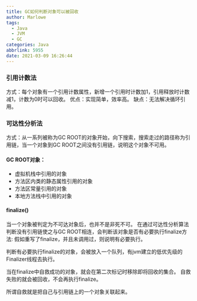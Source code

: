 ```yaml
---
title: GC如何判断对象可以被回收
author: Marlowe
tags:
  - Java
  - JVM
  - GC
categories: Java
abbrlink: 5955
date: 2021-03-09 16:26:44
---
```


<!--more-->

### 引用计数法
方式：每个对象有一个引用计数属性，新增一个引用时计数加1，引用释放时计数减1，计数为0时可以回收。
优点：实现简单，效率高。
缺点：无法解决循环引用。

### 可达性分析法
方式：从一系列被称为GC ROOT的对象开始，向下搜索，搜索走过的路径称为引用链，当一个对象到GC ROOT之间没有引用链，说明这个对象不可用。

#### GC ROOT对象：
* 虚拟机栈中引用的对象
* 方法区内类的静态属性引用的对象
* 方法区常量引用的对象
* 本地方法栈中引用的对象

#### finalize()
当一个对象被判定为不可达对象后，也并不是非死不可。
在通过可达性分析算法判断没有引用链使之与GC ROOT相连，会判断该对象是否有必要执行finalize方法:
假如重写了finalize，并且未调用过，则说明有必要执行。

判断有必要执行finalize的对象，会被放入一个队列，有jvm建立的低优先级的Finalizer线程去执行。

当在finalize中自救成功的对象，就会在第二次标记时移除即将回收的集合。
自救失败的就会被回收，不会再执行finalize。

所谓自救就是把自己与引用链上的一个对象关联起来。




